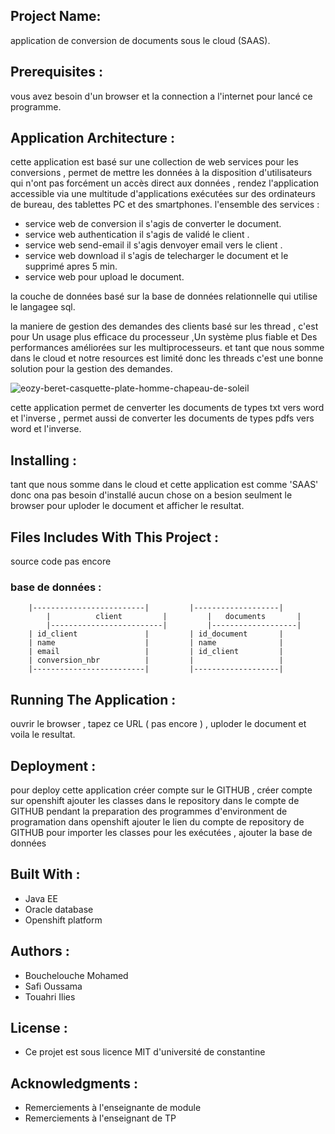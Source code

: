 ## Project Name: 

application de conversion de documents sous le cloud (SAAS).

## Prerequisites :

vous avez besoin d'un browser et la connection a l'internet pour lancé ce programme.

## Application Architecture :

cette application est basé sur une collection de web services pour les conversions , permet de mettre les données à la
disposition d'utilisateurs qui n'ont pas forcément un accès direct aux données , rendez l'application accessible via une 
multitude d'applications exécutées sur des ordinateurs de bureau, des tablettes PC et des smartphones. 
l'ensemble des services : 
  - service web de conversion il s'agis de converter le document.
  - service web authentication il s'agis de validé le client .
  - service web send-email il s'agis denvoyer email vers le client .
  - service web download il s'agis de telecharger le document et le supprimé apres 5 min.
  - service web pour upload le document.

la couche de données basé sur la base de données relationnelle qui utilise le langagee sql.

la maniere de gestion des demandes des clients basé sur les thread , c'est pour Un usage plus efficace du processeur
,Un système plus fiable et Des performances améliorées sur les multiprocesseurs. et tant que nous somme dans le cloud
et notre resources est limité donc les threads c'est une bonne solution pour la gestion des demandes.

![eozy-beret-casquette-plate-homme-chapeau-de-soleil](https://user-images.githubusercontent.com/44319251/49107789-8e2e4c00-f27e-11e8-9db2-66c1bb244024.jpg)


cette application permet de cenverter les documents de types txt vers word et l'inverse , permet aussi de converter 
les documents de types pdfs vers word et l'inverse. 

## Installing :

tant que nous somme dans le cloud et cette application est comme 'SAAS' donc ona pas besoin d'installé aucun chose 
on a besion seulment le browser pour uploder le document et afficher le resultat.

## Files Includes With This Project :
source code pas encore 
   ### base de données :
     	|-------------------------|         |-------------------|
            |          client         |         |   documents       |
            |-------------------------|         |-------------------|
		| id_client               |         | id_document       |  
		| name                    |         | name              |
		| email                   |         | id_client         |
		| conversion_nbr          |         |                   |
		|-------------------------|         |-------------------|

## Running The Application :

ouvrir le browser , tapez ce URL ( pas encore ) ,  uploder le document et voila  le resultat. 

## Deployment :

pour deploy cette application créer compte sur le GITHUB , créer  compte sur openshift 
ajouter les classes dans le repository dans le compte de GITHUB 
pendant la preparation des programmes d'environment de programation dans openshift ajouter le lien
du compte de repository de GITHUB pour importer les classes pour les exécutées , ajouter la base de données  

## Built With :

 - Java EE
 - Oracle database
 - Openshift platform 

## Authors :

 - Bouchelouche Mohamed 
 - Safi Oussama
 - Touahri Ilies

## License :

 - Ce projet est sous licence MIT d'université de constantine

## Acknowledgments :

 - Remerciements à l'enseignante de module 
 - Remerciements à l'enseignant de TP 

